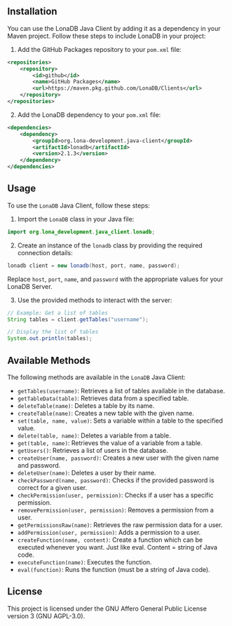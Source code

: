 ## Installation

You can use the LonaDB Java Client by adding it as a dependency in your Maven project. Follow these steps to include LonaDB in your project:

1. Add the GitHub Packages repository to your `pom.xml` file:

```xml
<repositories>
    <repository>
        <id>github</id>
        <name>GitHub Packages</name>
        <url>https://maven.pkg.github.com/LonaDB/Clients</url>
    </repository>
</repositories>
```

2. Add the LonaDB dependency to your `pom.xml` file:

```xml
<dependencies>
    <dependency>
        <groupId>org.lona-development.java-client</groupId>
        <artifactId>lonadb</artifactId>
        <version>2.1.3</version>
    </dependency>
</dependencies>
```

## Usage

To use the `LonaDB` Java Client, follow these steps:

1. Import the `LonaDB` class in your Java file:

```java
import org.lona_development.java_client.lonadb;
```

2. Create an instance of the `lonadb` class by providing the required connection details:

```java
lonadb client = new lonadb(host, port, name, password);
```

Replace `host`, `port`, `name`, and `password` with the appropriate values for your LonaDB Server.

3. Use the provided methods to interact with the server:

```java
// Example: Get a list of tables
String tables = client.getTables("username");

// Display the list of tables
System.out.println(tables);
```

## Available Methods

The following methods are available in the `LonaDB` Java Client:

- `getTables(username)`: Retrieves a list of tables available in the database.
- `getTableData(table)`: Retrieves data from a specified table.
- `deleteTable(name)`: Deletes a table by its name.
- `createTable(name)`: Creates a new table with the given name.
- `set(table, name, value)`: Sets a variable within a table to the specified value.
- `delete(table, name)`: Deletes a variable from a table.
- `get(table, name)`: Retrieves the value of a variable from a table.
- `getUsers()`: Retrieves a list of users in the database.
- `createUser(name, password)`: Creates a new user with the given name and password.
- `deleteUser(name)`: Deletes a user by their name.
- `checkPassword(name, password)`: Checks if the provided password is correct for a given user.
- `checkPermission(user, permission)`: Checks if a user has a specific permission.
- `removePermission(user, permission)`: Removes a permission from a user.
- `getPermissionsRaw(name)`: Retrieves the raw permission data for a user.
- `addPermission(user, permission)`: Adds a permission to a user.
- `createFunction(name, content)`: Create a function which can be executed whenever you want. Just like eval. Content = string of Java code.
- `executeFunction(name)`: Executes the function.
- `eval(function)`: Runs the function (must be a string of Java code).

## License

This project is licensed under the GNU Affero General Public License version 3 (GNU AGPL-3.0).